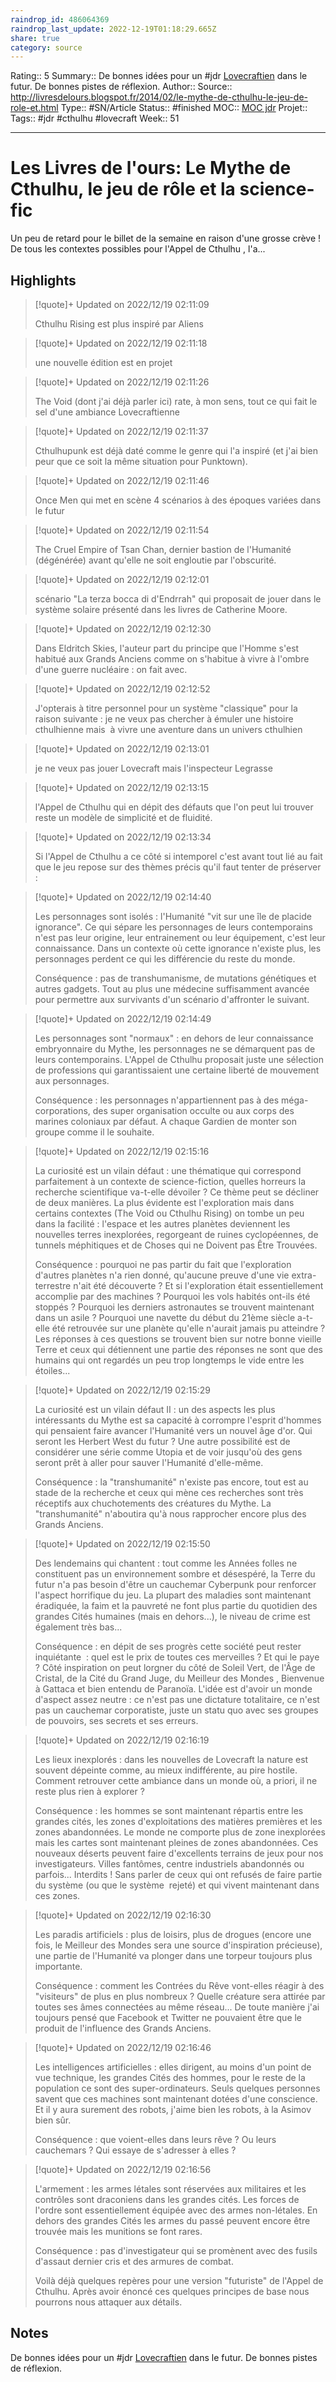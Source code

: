 ```yaml
---
raindrop_id: 486064369
raindrop_last_update: 2022-12-19T01:18:29.665Z
share: true
category: source
---
```


Rating:: 5
Summary:: De bonnes idées pour un #jdr [Lovecraftien](Lovecraftien.md) dans le futur. De bonnes pistes de réflexion.
Author::
Source:: http://livresdelours.blogspot.fr/2014/02/le-mythe-de-cthulhu-le-jeu-de-role-et.html
Type:: #SN/Article 
Status:: #finished 
MOC:: [MOC jdr](MOC%20jeu%20de%20r%C3%B4le)
Projet:: 
Tags:: #jdr #cthulhu #lovecraft 
Week:: 51

---
# Les Livres de l'ours: Le Mythe de Cthulhu, le jeu de rôle et la science-fic

Un peu de retard pour le billet de la semaine en raison d'une grosse crève !   De tous les contextes possibles pour l'Appel de Cthulhu , l'a...

## Highlights

> [!quote]+ Updated on 2022/12/19 02:11:09
>
> Cthulhu Rising est plus inspiré par Aliens

> [!quote]+ Updated on 2022/12/19 02:11:18
>
> une nouvelle édition est en projet

> [!quote]+ Updated on 2022/12/19 02:11:26
>
> The Void (dont j'ai déjà parler ici) rate, à mon sens, tout ce qui fait le sel d'une ambiance Lovecraftienne

> [!quote]+ Updated on 2022/12/19 02:11:37
>
> Cthulhupunk est déjà daté comme le genre qui l'a inspiré (et j'ai bien peur que ce soit la même situation pour Punktown).

> [!quote]+ Updated on 2022/12/19 02:11:46
>
> Once Men qui met en scène 4 scénarios à des époques variées dans le futur

> [!quote]+ Updated on 2022/12/19 02:11:54
>
> The Cruel Empire of Tsan Chan, dernier bastion de l'Humanité (dégénérée) avant qu'elle ne soit engloutie par l'obscurité.

> [!quote]+ Updated on 2022/12/19 02:12:01
>
> scénario "La terza bocca di d'Endrrah" qui proposait de jouer dans le système solaire présenté dans les livres de Catherine Moore.

> [!quote]+ Updated on 2022/12/19 02:12:30
>
> Dans Eldritch Skies, l'auteur part du principe que l'Homme s'est habitué aux Grands Anciens comme on s'habitue à vivre à l'ombre d'une guerre nucléaire : on fait avec.

> [!quote]+ Updated on 2022/12/19 02:12:52
>
> J'opterais à titre personnel pour un système "classique" pour la raison suivante : je ne veux pas chercher à émuler une histoire cthulhienne mais  à vivre une aventure dans un univers cthulhien

> [!quote]+ Updated on 2022/12/19 02:13:01
>
> je ne veux pas jouer Lovecraft mais l'inspecteur Legrasse

> [!quote]+ Updated on 2022/12/19 02:13:15
>
> l'Appel de Cthulhu qui en dépit des défauts que l'on peut lui trouver reste un modèle de simplicité et de fluidité.

> [!quote]+ Updated on 2022/12/19 02:13:34
>
> Si l'Appel de Cthulhu a ce côté si intemporel c'est avant tout lié au fait que le jeu repose sur des thèmes précis qu'il faut tenter de préserver :

> [!quote]+ Updated on 2022/12/19 02:14:40
>
> Les personnages sont isolés : l'Humanité "vit sur une île de placide ignorance". Ce qui sépare les personnages de leurs contemporains n'est pas leur origine, leur entrainement ou leur équipement, c'est leur connaissance. Dans un contexte où cette ignorance n'existe plus, les personnages perdent ce qui les différencie du reste du monde.
>
>Conséquence : pas de transhumanisme, de mutations génétiques et autres gadgets. Tout au plus une médecine suffisamment avancée pour permettre aux survivants d'un scénario d'affronter le suivant.

> [!quote]+ Updated on 2022/12/19 02:14:49
>
> Les personnages sont "normaux" : en dehors de leur connaissance embryonnaire du Mythe, les personnages ne se démarquent pas de leurs contemporains. L'Appel de Cthulhu proposait juste une sélection de professions qui garantissaient une certaine liberté de mouvement aux personnages.
>
>Conséquence : les personnages n'appartiennent
> pas à des méga-corporations, des super organisation occulte ou aux corps 
>des marines coloniaux par défaut. A chaque Gardien de monter son groupe comme il le souhaite.

> [!quote]+ Updated on 2022/12/19 02:15:16
>
> La curiosité est un vilain défaut : une thématique qui correspond parfaitement à un contexte de science-fiction, quelles horreurs la recherche scientifique va-t-elle dévoiler ? Ce thème peut se décliner de deux manières. La plus évidente est l'exploration mais dans certains contextes (The Void ou Cthulhu Rising) on tombe un peu dans la facilité : l'espace et les autres planètes deviennent les nouvelles terres inexplorées, regorgeant de ruines cyclopéennes, de tunnels méphitiques et de Choses qui ne Doivent pas Être Trouvées.
>
>Conséquence : pourquoi ne pas partir du fait que l'exploration d'autres planètes n'a 
>rien donné, qu'aucune preuve d'une vie extra-terrestre n'ait été 
>découverte ? Et si l'exploration était essentiellement accomplie par des
> machines ? Pourquoi les vols habités ont-ils été stoppés ? Pourquoi les
> derniers astronautes se trouvent maintenant dans un asile ? Pourquoi 
>une navette du début du 21ème siècle a-t-elle été retrouvée sur une 
>planète qu'elle n'aurait jamais pu atteindre ? Les réponses à ces 
>questions se trouvent bien sur notre bonne vieille Terre et ceux qui 
>détiennent une partie des réponses ne sont que des humains qui ont 
>regardés un peu trop longtemps le vide entre les étoiles...

> [!quote]+ Updated on 2022/12/19 02:15:29
>
> La curiosité est un vilain défaut II : un des aspects les plus intéressants du Mythe est sa capacité à 
>corrompre l'esprit d'hommes qui pensaient faire avancer l'Humanité vers 
>un nouvel âge d'or. Qui seront les Herbert West du futur ? Une autre possibilité est de considérer une série comme Utopia et de voir jusqu'où des gens seront prêt à aller pour sauver l'Humanité d'elle-même.
>
>Conséquence : la "transhumanité" n'existe pas encore, tout est au stade de la recherche et ceux qui mène ces recherches sont très réceptifs aux chuchotements des créatures du Mythe. La "transhumanité" n'aboutira qu'à nous rapprocher encore plus des Grands Anciens.

> [!quote]+ Updated on 2022/12/19 02:15:50
>
> Des lendemains qui chantent : tout comme les Années folles ne constituent pas un environnement sombre et désespéré, la Terre du futur n'a pas besoin d'être un cauchemar Cyberpunk pour renforcer l'aspect horrifique du jeu. La plupart des maladies sont maintenant éradiquée, la faim et la 
>pauvreté ne font plus partie du quotidien des grandes Cités humaines 
>(mais en dehors...), le niveau de crime est également très bas... 
>
>Conséquence : en dépit de ses progrès cette société peut rester inquiétante  : quel est le prix de toutes ces merveilles ? Et qui le paye ? Côté inspiration on peut lorgner du côté de Soleil Vert, de l'Âge de Cristal, de la Cité du Grand Juge, du Meilleur des Mondes , Bienvenue à Gattaca et bien entendu de Paranoïa. L'idée est d'avoir un monde d'aspect assez neutre : ce n'est pas une dictature totalitaire, ce n'est pas un cauchemar corporatiste, juste un statu quo avec ses groupes de pouvoirs, ses secrets et ses erreurs.

> [!quote]+ Updated on 2022/12/19 02:16:19
>
> Les lieux inexplorés : dans les nouvelles de Lovecraft la nature est souvent dépeinte comme, au mieux indifférente, au pire hostile. Comment retrouver cette ambiance dans un monde où, a priori, il ne reste plus rien à explorer ?
>
>Conséquence : les hommes se sont maintenant répartis entre les grandes cités, les zones d'exploitations des matières premières et les zones abandonnées. Le monde ne comporte plus de zone inexplorées mais les cartes sont maintenant pleines de zones abandonnées. Ces nouveaux déserts peuvent faire d'excellents terrains de jeux pour nos investigateurs. Villes fantômes, centre industriels abandonnés ou parfois... Interdits ! Sans parler de ceux qui ont refusés de faire partie du système (ou que le système  rejeté) et qui vivent maintenant dans ces zones.

> [!quote]+ Updated on 2022/12/19 02:16:30
>
> Les paradis artificiels : plus de loisirs, plus de drogues (encore une fois, le Meilleur des Mondes sera une source d'inspiration précieuse), une partie de l'Humanité va plonger dans une torpeur toujours plus importante.
>
>Conséquence : comment les Contrées du Rêve vont-elles réagir à des "visiteurs" de plus en plus nombreux ? Quelle créature sera attirée par toutes ses âmes connectées au même réseau... De toute manière j'ai toujours pensé que Facebook et Twitter ne pouvaient être que le produit de l'influence des Grands Anciens.

> [!quote]+ Updated on 2022/12/19 02:16:46
>
> Les intelligences artificielles : elles dirigent, au moins d'un point de vue technique, les grandes Cités des hommes, pour le reste de la population ce sont des super-ordinateurs. Seuls quelques personnes savent que ces machines sont maintenant dotées d'une conscience. Et il y aura surement des robots, j'aime bien les robots, à la Asimov bien sûr.
>
>Conséquence : que voient-elles dans leurs rêve ? Ou leurs cauchemars ? Qui essaye de s'adresser à elles ?

> [!quote]+ Updated on 2022/12/19 02:16:56
>
> L'armement : les armes létales sont réservées aux militaires et les contrôles sont draconiens dans les grandes cités. Les forces de l'ordre sont essentiellement équipée avec des armes non-létales. En dehors des grandes Cités les armes du passé peuvent encore être trouvée mais les munitions se font rares.
>
>Conséquence : pas d'investigateur qui se promènent avec des fusils d'assaut dernier cris et des armures de combat. 
>
>Voilà déjà quelques repères pour une version "futuriste" de l'Appel de Cthulhu. Après avoir énoncé ces quelques principes de base nous pourrons nous attaquer aux détails.

## Notes 

De bonnes idées pour un #jdr [Lovecraftien](Lovecraftien.md) dans le futur. De bonnes pistes de réflexion.